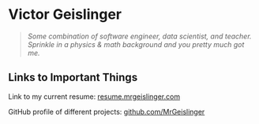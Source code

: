 # Victor Geislinger

> *Some combination of software engineer, data scientist, and teacher. Sprinkle in a physics & math background and you pretty much got me.*

## Links to Important Things

Link to my current resume: [resume.mrgeislinger.com](http://resume.mrgeislinger.com)


GitHub profile of different projects: [github.com/MrGeislinger](https://github.com/MrGeislinger) 